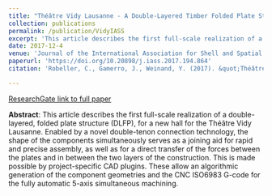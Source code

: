 ```yaml
---
title: "Théâtre Vidy Lausanne - A Double-Layered Timber Folded Plate Structure"
collection: publications
permalink: /publication/VidyIASS
excerpt: 'This article describes the first full-scale realization of a double-layered, folded plate structure (DLFP), for a new hall for the Théâtre Vidy Lausanne.'
date: 2017-12-4
venue: 'Journal of the International Association for Shell and Spatial Structures'
paperurl: 'https://doi.org/10.20898/j.iass.2017.194.864'
citation: 'Robeller, C., Gamerro, J., Weinand, Y. (2017). &quot;Théâtre Vidy Lausanne - A Double-Layered Timber Folded Plate Structure. Journal of the International Association for Shell and Spatial Structures.&quot; <i>Journal of the International Association for Shell and Spatial Structures</i>. 58. pp. 295-314.'

---
```

[ResearchGate link to full paper](https://www.researchgate.net/publication/322157772_Theatre_Vidy_Lausanne_-_A_Double-Layered_Timber_Folded_Plate_Structure)

**Abstract**: This article describes the first full-scale realization of a double-layered, folded plate structure (DLFP), for a new hall for the Théâtre Vidy Lausanne. Enabled by a novel double-tenon connection technology, the shape of the components simultaneously serves as a joining aid for rapid and precise assembly, as well as for a direct transfer of the forces between the plates and in between the two layers of the construction. This is made possible by project-specific CAD plugins. These allow an algorithmic generation of the component geometries and the CNC ISO6983 G-code for the fully automatic 5-axis simultaneous machining.
